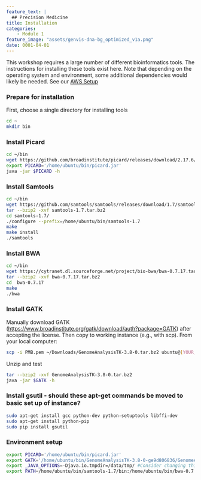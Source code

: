 ```yaml
---
feature_text: |
  ## Precision Medicine
title: Installation
categories:
    - Module 1
feature_image: "assets/genvis-dna-bg_optimized_v1a.png"
date: 0001-04-01
---
```


This workshop requires a large number of different bioinformatics tools. The instructions for installing these tools exist here. Note that depending on the operating system and environment, some additional dependencies would likely be needed. See our [AWS Setup](/module )

### Prepare for installation
First, choose a single directory for installing tools

```bash
cd ~
mkdir bin
```

### Install Picard

```bash
cd ~/bin
wget https://github.com/broadinstitute/picard/releases/download/2.17.6/picard.jar
export PICARD='/home/ubuntu/bin/picard.jar'
java -jar $PICARD -h
```

### Install Samtools

```bash
cd ~/bin
wget https://github.com/samtools/samtools/releases/download/1.7/samtools-1.7.tar.bz2
tar --bzip2 -xvf samtools-1.7.tar.bz2
cd samtools-1.7/
./configure --prefix=/home/ubuntu/bin/samtools-1.7
make
make install
./samtools
```

### Install BWA
```bash
cd ~/bin
wget https://cytranet.dl.sourceforge.net/project/bio-bwa/bwa-0.7.17.tar.bz2
tar --bzip2 -xvf bwa-0.7.17.tar.bz2
cd  bwa-0.7.17
make
./bwa
```

### Install GATK
Manually download GATK (https://www.broadinstitute.org/gatk/download/auth?package=GATK) after accepting the license. Then copy to working instance (e.g., with scp). From your local computer:

```bash
scp -i PMB.pem ~/Downloads/GenomeAnalysisTK-3.8-0.tar.bz2 ubuntu@[YOUR_AWS_IP]:bin/
```

Unzip and test

```bash
tar --bzip2 -xvf GenomeAnalysisTK-3.8-0.tar.bz2
java -jar $GATK -h
```

### Install gsutil - should these apt-get commands be moved to basic set up of instance?
```bash
sudo apt-get install gcc python-dev python-setuptools libffi-dev
sudo apt-get install python-pip
sudo pip install gsutil

```

### Environment setup

```bash
export PICARD='/home/ubuntu/bin/picard.jar'
export GATK='/home/ubuntu/bin/GenomeAnalysisTK-3.8-0-ge9d806836/GenomeAnalysisTK.jar'
export _JAVA_OPTIONS=-Djava.io.tmpdir=/data/tmp/ #Consider changing this to separate volume for performance
export PATH=/home/ubuntu/bin/samtools-1.7/bin:/home/ubuntu/bin/bwa-0.7.17:/home/ubuntu/bin/GenomeAnalysisTK-3.8-0-ge9d806836:$PATH
```

